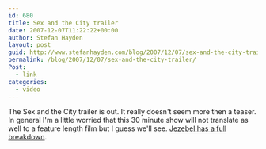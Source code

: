 ```yaml
---
id: 680
title: Sex and the City trailer
date: 2007-12-07T11:22:22+00:00
author: Stefan Hayden
layout: post
guid: http://www.stefanhayden.com/blog/2007/12/07/sex-and-the-city-trailer/
permalink: /blog/2007/12/07/sex-and-the-city-trailer/
Post:
  - link
categories:
  - video
---
```

 <p>The Sex and the City trailer is out. It really doesn't seem more then a teaser. In general I'm a little worried that this 30 minute show will not translate as well to a feature length film but I guess we'll see. <a href="http://jezebel.com/gossip/clips/omg-its-the-sex-and-the-city-movie-trailer-331090.php">Jezebel has a full breakdown</a>.</p>
<object width="425" height="355"><param name="movie" value="http://www.youtube.com/v/9qAVEHoKE9M&rel=1&border=0"></param><param name="wmode" value="transparent"></param><embed src="http://www.youtube.com/v/9qAVEHoKE9M&rel=1&border=0" type="application/x-shockwave-flash" wmode="transparent" width="425" height="355"></embed></object>